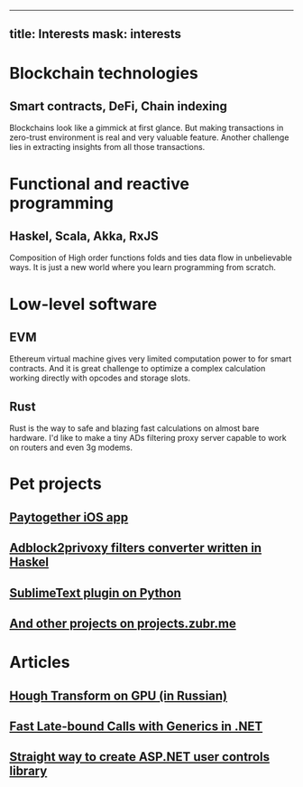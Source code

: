 ----------------
title: Interests
mask: interests
----------------

Blockchain technologies
==================
Smart contracts, DeFi, Chain indexing
------------------------------

Blockchains look like a gimmick at first glance. But making transactions in zero-trust environment is real and very valuable feature. Another challenge lies in extracting insights from all those transactions.


Functional and reactive programming
===================================
Haskel, Scala, Akka, RxJS
-----------------------------

Composition of High order functions folds and ties data flow in unbelievable ways.
It is just a new world where you learn programming from scratch.


Low-level software
==================
EVM
---
Ethereum virtual machine gives very limited computation power to for smart contracts. And it is great challenge to optimize a complex calculation working directly with opcodes and storage slots. 

Rust
----
Rust is the way to safe and blazing fast calculations on almost bare hardware.
I'd like to make a tiny ADs filtering proxy server capable to work on routers and even 3g modems.



Pet projects
============

## [Paytogether iOS app](https://projects.zubr.me/wiki/Paytogether)
## [Adblock2privoxy filters converter written in Haskel](https://projects.zubr.me/wiki/adblock2privoxy)
## [SublimeText plugin on Python](https://projects.zubr.me/wiki/Superlime)
## [And other projects on projects.zubr.me](https://projects.zubr.me/)
 

Articles
========

## [Hough Transform on GPU (in Russian)](https://habrahabr.ru/post/141438/)
## [Fast Late-bound Calls with Generics in .NET](http://www.codeproject.com/Articles/33748/Fast-Late-bound-Calls-with-Generics-in-NET)
## [Straight way to create ASP.NET user controls library](http://www.codeproject.com/Articles/30247/WebControls/)

